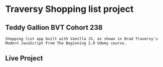 # Traversy Shopping list project
## Teddy Gallion BVT Cohort 238
	Shopping list app built with Vanilla JS, as shown in Brad Traversy's Modern JavaScript From The Beginning 2.0 Udemy course. 

## Live Project